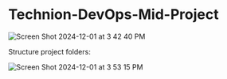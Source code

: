 # Technion-DevOps-Mid-Project

![Screen Shot 2024-12-01 at 3 42 40 PM](https://github.com/user-attachments/assets/6c9be9e9-e629-46e5-801d-92f37acdef6b)


Structure project folders:


![Screen Shot 2024-12-01 at 3 53 15 PM](https://github.com/user-attachments/assets/9079976e-3121-4308-9a21-672dbe6cad7f)
